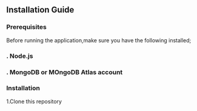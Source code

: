 ## Installation Guide

### Prerequisites

   Before running the application,make sure you have the following installed;

### . Node.js
### . MongoDB or MOngoDB Atlas account

### Installation

   1.Clone this repository
    

      
    


